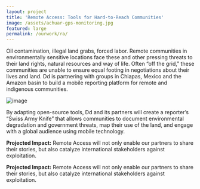 ```yaml
---
layout: project
title: 'Remote Access: Tools for Hard-to-Reach Communities'
image: /assets/achuar-gps-monitoring.jpg
featured: large
permalink: /ourwork/ra/
---
```

Oil contamination, illegal land grabs, forced labor. Remote communities in environmentally sensitive locations face these and other pressing threats to their land rights, natural resources and way of life. Often “off the grid,” these communities are unable to ensure equal footing in negotiations about their lives and land. Dd is partnering with groups in Chiapas, Mexico and the Amazon basin to build a mobile reporting platform for remote and indigenous communities.

![image](http://farm9.staticflickr.com/8034/8020640177_c8bf5a55ef_o.jpg)

By adapting open-source tools, Dd and its partners will create a reporter’s “Swiss Army Knife” that allows communities to document environmental degradation and government threats, map their use of the land, and engage with a global audience using mobile technology.

**Projected Impact:** Remote Access will not only enable our partners to share their stories, but also catalyze international stakeholders against exploitation. 


**Projected Impact:** Remote Access will not only enable our partners to share their stories, but also catalyze international stakeholders against exploitation.
